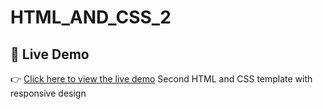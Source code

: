 # HTML_AND_CSS_2
## 🚀 Live Demo
👉 [Click here to view the live demo](https://oussama794.github.io/HTML_AND_CSS_2/)
Second HTML and CSS template with responsive design 
